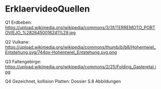 # ErklaervideoQuellen

Q1 Erdbeben: https://upload.wikimedia.org/wikipedia/commons/3/3f/TERREMOTO_PORTOVIEJO_%2826450016241%29.jpg

Q2 Vulkane: https://upload.wikimedia.org/wikipedia/commons/thumb/b/b8/Hohentwiel_Entstehung.svg/744px-Hohentwiel_Entstehung.svg.png

Q3 Faltengebirge: https://upload.wikimedia.org/wikipedia/commons/2/25/Folding_Gasteretal.jpg

Q4 Gezeichnet, kollision Platten: Dossier S.8 Abbildungen
